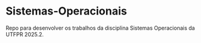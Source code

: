 # Sistemas-Operacionais
Repo para desenvolver os trabalhos da disciplina Sistemas Operacionais da UTFPR 2025.2.
